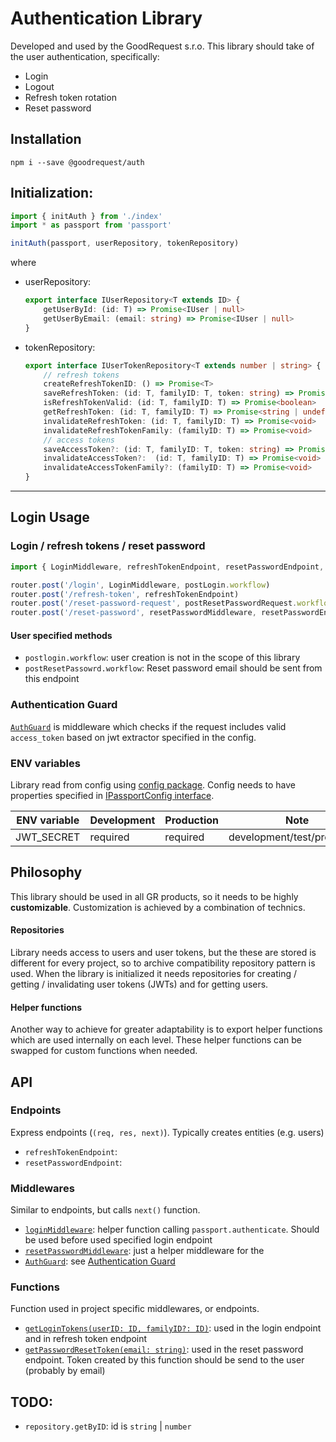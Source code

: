 # Authentication Library
Developed and used by the GoodRequest s.r.o. This library should take of the user authentication, specifically:
- Login
- Logout
- Refresh token rotation
- Reset password

## Installation 
`npm i --save @goodrequest/auth`

## Initialization:
```typescript
import { initAuth } from './index'
import * as passport from 'passport'

initAuth(passport, userRepository, tokenRepository)
```
where 
- userRepository:
	```typescript
	export interface IUserRepository<T extends ID> {
		getUserById: (id: T) => Promise<IUser | null>
		getUserByEmail: (email: string) => Promise<IUser | null>
	}
	```
 
- tokenRepository:
	```typescript
	export interface IUserTokenRepository<T extends number | string> {
		// refresh tokens
		createRefreshTokenID: () => Promise<T>
		saveRefreshToken: (id: T, familyID: T, token: string) => Promise<any>
		isRefreshTokenValid: (id: T, familyID: T) => Promise<boolean>
		getRefreshToken: (id: T, familyID: T) => Promise<string | undefined>
		invalidateRefreshToken: (id: T, familyID: T) => Promise<void>
		invalidateRefreshTokenFamily: (familyID: T) => Promise<void>
		// access tokens
		saveAccessToken?: (id: T, familyID: T, token: string) => Promise<any>
		invalidateAccessToken?:  (id: T, familyID: T) => Promise<void>
		invalidateAccessTokenFamily?: (familyID: T) => Promise<void>
	}
	```
 ---
## Login Usage
### Login / refresh tokens / reset password
```typescript
import { LoginMiddleware, refreshTokenEndpoint, resetPasswordEndpoint, resetPasswordMiddleware } from '@goodrequest/jwt-auth'

router.post('/login', LoginMiddleware, postLogin.workflow)
router.post('/refresh-token', refreshTokenEndpoint)
router.post('/reset-password-request', postResetPasswordRequest.workflow)
router.post('/reset-password', resetPasswordMiddleware, resetPasswordEndpoint)
```
#### User specified methods
- `postlogin.workflow`: user creation is not in the scope of this library
- `postResetPassowrd.workflow`: Reset password email should be sent from this endpoint
### Authentication Guard
[`AuthGuard`](src/apiAuth/guard.ts) is middleware which checks if the request includes valid `access_token` based on jwt extractor specified in the config.

### ENV variables
Library read from config using [config package](https://www.npmjs.com/package/config).
Config needs to have properties specified in [IPassportConfig interface](./src/types/config.ts).

| ENV variable | Development | Production | Note																					                  |
|--------------|-------------|------------|--------------------------------------------|
| JWT_SECRET   | required    | required   | development/test/production															 |


## Philosophy
This library should be used in all GR products, so it needs to be highly **customizable**. Customization is achieved by a combination of technics.

#### Repositories
Library needs access to users and user tokens, but the these are stored is different for every project, so to archive compatibility repository pattern is used.
When the library is initialized it needs repositories for creating / getting / invalidating user tokens (JWTs) and for getting users.

#### Helper functions
Another way to achieve for greater adaptability is to export helper functions which are used internally on each level.
These helper functions can be swapped for custom functions when needed.

## API
### Endpoints
Express endpoints (`(req, res, next)`). Typically creates entities (e.g. users)
- `refreshTokenEndpoint`:
- `resetPasswordEndpoint`: 

### Middlewares
Similar to endpoints, but calls `next()` function.
- [`loginMiddleware`](src/login/guard.ts): helper function calling `passport.authenticate`. Should be used before used specified login endpoint
- [`resetPasswordMiddleware`](src/passwordReset/guard.ts): just a helper middleware for the 
- [`AuthGuard`](src/apiAuth/guard.ts): see [Authentication Guard](#Authentication-Guard)

### Functions
Function used in project specific middlewares, or endpoints.
- [`getLoginTokens(userID: ID, familyID?: ID)`](src/login/getTokens.ts): used in the login endpoint and in refresh token endpoint
- [`getPasswordResetToken(email: string)`](src/passwordReset/getToken.ts): used in the reset password endpoint. Token created by this function should be send to the user (probably by email)

## TODO:
- `repository.getByID`: id is `string` | `number`

